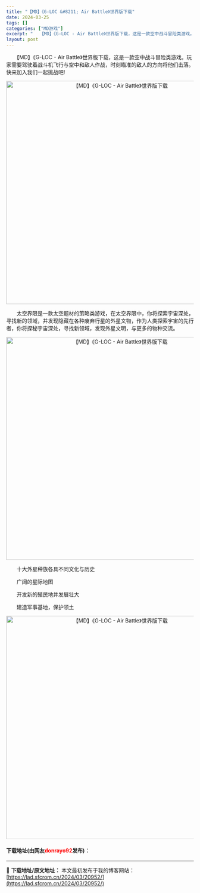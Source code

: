 ```yaml
---
title: "【MD】《G-LOC &#8211; Air Battle》世界版下载"
date: 2024-03-25
tags: []
categories: ["MD游戏"]
excerpt: "　　【MD】《G-LOC - Air Battle》世界版下载，这是一款空中战斗冒险类游戏。玩家需要驾驶着战斗机飞行与空中和敌人作战，时刻瞄准的敌人的方向将他们击落。快来加入我们一起挑战吧! 　　太空界限是一款太空题材的策略类游戏，在太空界限中，你将探索宇宙深处，寻找新的领域，并发现隐藏在各种废弃行&hellip;"
layout: post
---
```


 <p>　　【MD】《G-LOC - Air Battle》世界版下载，这是一款空中战斗冒险类游戏。玩家需要驾驶着战斗机飞行与空中和敌人作战，时刻瞄准的敌人的方向将他们击落。快来加入我们一起挑战吧!</p> <p align="center"><img align="" border="0" src="https://lad.sfcrom.cn/wp-content/uploads/2024/03/20240325_66010a4f0d9fd.png" width="598" alt="【MD】《G-LOC - Air Battle》世界版下载" /></p> <p>　　太空界限是一款太空题材的策略类游戏，在太空界限中，你将探索宇宙深处，寻找新的领域，并发现隐藏在各种废弃行星的外星文物，作为人类探索宇宙的先行者，你将探秘宇宙深处，寻找新领域，发现外星文明，与更多的物种交流。</p> <p align="center"><img align="" border="0" src="https://lad.sfcrom.cn/wp-content/uploads/2024/03/20240325_66010a4fb87d7.png" width="597" alt="【MD】《G-LOC - Air Battle》世界版下载" /></p> <p>　　十大外星种族各具不同文化与历史</p> <p>　　广阔的星际地图</p> <p>　　开发新的殖民地并发展壮大</p> <p>　　建造军事基地，保护领土</p> <p align="center"><img align="" border="0" src="https://lad.sfcrom.cn/wp-content/uploads/2024/03/20240325_66010a5061588.png" width="598" alt="【MD】《G-LOC - Air Battle》世界版下载" /></p> <p><h4>下载地址(由网友<font color="red">donrayo92</font>发布)：</h4></p> 

---
📖 **下载地址/原文地址：** 本文最初发布于我的博客网站：[https://lad.sfcrom.cn/2024/03/20952/](https://lad.sfcrom.cn/2024/03/20952/)
